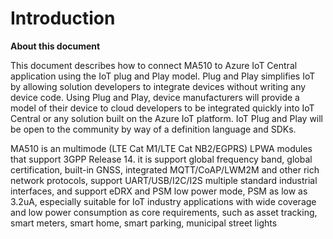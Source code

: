 # Introduction
**About this document**

This document describes how to connect MA510 to Azure IoT Central application using the IoT plug and Play model. Plug and Play simplifies IoT by allowing solution developers to integrate devices without writing any device code. Using Plug and Play, device manufacturers will provide a model of their device to cloud developers to be integrated quickly into IoT Central or any solution built on the Azure IoT platform. IoT Plug and Play will be open to the community by way of a definition language and SDKs.

MA510 is an multimode (LTE Cat M1/LTE Cat NB2/EGPRS) LPWA modules that support 3GPP Release 14. it is support global frequency band, global certification, built-in GNSS, integrated MQTT/CoAP/LWM2M and other rich network protocols, support UART/USB/I2C/I2S multiple standard industrial interfaces, and support eDRX and PSM low power mode, PSM as low as 3.2uA, especially suitable for IoT industry applications with wide coverage and low power consumption as core requirements, such as asset tracking, smart meters, smart home, smart parking, municipal street lights
